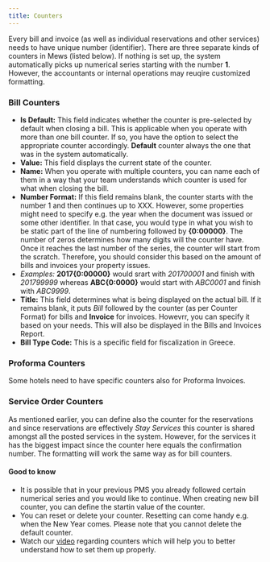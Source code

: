 ```yaml
---
title: Counters
---
```

Every bill and invoice (as well as individual reservations and other services) needs to have unique number (identifier). There are three separate kinds of counters in Mews (listed below). If nothing is set up, the system automatically picks up numerical series starting with the number **1**. However, the accountants or internal operations may reuqire customized formatting.

### Bill Counters
- **Is Default:** This field indicates whether the counter is pre-selected by default when closing a bill. This is applicable when you operate with more than one bill counter. If so, you have the option to select the appropriate counter accordingly. **Default** counter always the one that was in the system automatically.
- **Value:** This field displays the current state of the counter.
- **Name:** When you operate with multiple counters, you can name each of them in a way that your team understands which counter is used for what when closing the bill.
- **Number Format:** If this field remains blank, the counter starts with the number 1 and then continues up to XXX. However, some properties might need to specify e.g. the year when the document was issued or some other identifier. In that case, you would type in what you wish to be static part of the line of numbering followed by **{0:00000}**. The number of zeros determines how many digits will the counter have. Once it reaches the last number of the series, the counter will start from the scratch. Therefore, you should consider this based on the amount of bills and invoices your property issues.<br/>
 - *Examples:* **2017{0:00000}** would srart with *201700001* and finish with *201799999* whereas **ABC{0:0000}** would start with *ABC0001* and finish with *ABC9999*.
- **Title:** This field determines what is being displayed on the actual bill. If it remains blank, it puts *Bill* followed by the counter (as per Counter Format) for bills and **Invoice** for invoices. Howevrr, you can specify it based on your needs. This will also be displayed in the Bills and Invoices Report.
- **Bill Type Code:** This is a specific field for fiscalization in Greece.

### Proforma Counters
Some hotels need to have specific counters also for Proforma Invoices. 

### Service Order Counters
As mentioned earlier, you can define also the counter for the reservations and since reservations are effectively *Stay Services* this counter is shared amongst all the posted services in the system. However, for the services it has the biggest impact since the counter here equals the confirmation number. The formatting will work the same way as for bill counters. 


#### Good to know
- It is possible that in your previous PMS you already followed certain numerical series and you would like to continue. When creating new bill counter, you can define the startin value of the counter.
- You can reset or delete your counter. Resetting can come handy e.g. when the New Year comes. Please note that you cannot delete the default counter.
- Watch our [video](https://vimeo.com/197306953) regarding counters which will help you to better understand how to set them up properly.

